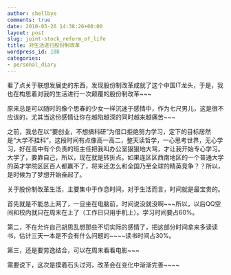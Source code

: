 ```yaml
---
author: shellbye
comments: true
date: 2010-05-26 14:38:26+00:00
layout: post
slug: joint-stock_reform_of_life
title: 对生活进行股份制改革
wordpress_id: 108
categories:
- personal_diary
---
```


看了点关于联想发展史的东西，发现股份制改革成就了这个中国IT龙头，于是，我也在构思着对我的生活进行一次颠覆的股份制改革~~~  
  
原来总是可以随时的像个思春的少女一样沉迷于感情中，作为七尺男儿，这是很不应该的，尤其当这份感情让你在越陷越深的同时越来越痛苦~~~  
  
之前，我总在以“要创业，不想搞科研”为借口拒绝努力学习，定下的目标居然是“大学不挂科”，这段时间有点像高一高二，整天读哲学，一心思考世界，无心学习，好在高中有个负责的班主任把我叫办公室狠狠地大骂，才让我开始专心学习。大学了，要靠自己，所以，现在就是转折点。如果连区区西南地区的一个普通大学的英才学院区区百人都赢不了，将来还怎么和全国乃至全球的精英竞争？？所以，是时候为了梦想开始奋起了。  
  
关于股份制改革生活，主要集中于作息时间，对于生活而言，时间就是最宝贵的。  
  
首先就是不能总上网了，一旦坐在电脑前，时间说没就没啊~~~所以，以后QQ空间和校内就只在周末在上了（工作日只用手机上）。学习时间要占60%。  
  
第二，不在允许自己胡思乱想那些不切实际的感情了，把这部分时间拿来多读读书，估计三天一本是不会有什么问题的~~~~读书时间占30%。  
  
第三，还是要劳逸结合，可以在周末看看电影~~~  
  
需要说下，这次是摸着石头过河，改革会在变化中渐渐完善~~~~
